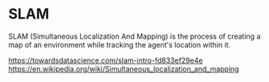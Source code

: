 # SLAM
SLAM (Simultaneous Localization And Mapping) is the process of creating a map of an environment while tracking the agent's location within it.

https://towardsdatascience.com/slam-intro-fd833ef29e4e
https://en.wikipedia.org/wiki/Simultaneous_localization_and_mapping
